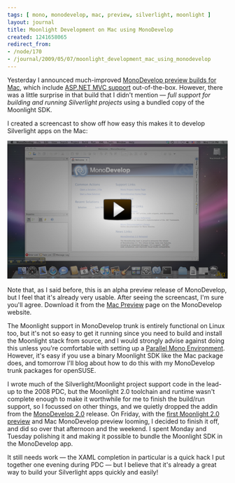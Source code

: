 ```yaml
---
tags: [ mono, monodevelop, mac, preview, silverlight, moonlight ]
layout: journal
title: Moonlight Development on Mac using MonoDevelop
created: 1241658065
redirect_from:
- /node/170
- /journal/2009/05/07/moonlight_development_mac_using_monodevelop
---
```

Yesterday I announced much-improved [MonoDevelop preview builds for
Mac](/journal/2009/05/06/monodevelop_mac_preview_builds), which include [ASP.NET
MVC support](/journal/2009/04/04/monodevelop_aspnet_mvc_mac) out-of-the-box.
However, there was a little surprise in that build that I didn't mention &mdash;
*full support for building and running Silverlight projects* using a bundled
copy of the Moonlight SDK.

I created a screencast to show off how easy this makes it to develop Silverlight apps on the Mac:<!--break-->

[![Screencast of Moonlight on Mac](/files/screencasts/MonoDevelopMacMoonlightPreview.png)](http://www.go-mono.com/media/MonoDevelopMacMoonlightPreview.swf)

Note that, as I said before, this is an alpha preview release of MonoDevelop,
but I feel that it's already very usable. After seeing the screencast, I'm sure
you'll agree. Download it from the [Mac
Preview](http://monodevelop.com/Download/Mac_Preview) page on the MonoDevelop
website.

The Moonlight support in MonoDevelop trunk is entirely functional on Linux too,
but it's not so easy to get it running since you need to build and install the
Moonlight stack from source, and I would strongly advise against doing this
unless you're comfortable with setting up a [Parallel Mono
Environment](http://www.mono-project.com/Parallel_Mono_Environments). However,
it's easy if you use a binary Moonlight SDK like the Mac package does, and
tomorrow I'll blog about how to do this with my MonoDevelop trunk packages for
openSUSE.

I wrote much of the Silverlight/Moonlight project support code in the lead-up to
the 2008 PDC, but the Moonlight 2.0 toolchain and runtime wasn't complete enough
to make it worthwhile for me to finish the build/run support, so I focussed on
other things, and we quietly dropped the addin from the [MonoDevelop
2.0](http://monodevelop.com/Download/MonoDevelop_2.0_Released) release. On
Friday, with the [first Moonlight 2.0
preview](http://tirania.org/blog/archive/2009/May-04.html) and Mac MonoDevelop
preview looming, I decided to finish it off, and did so over that afternoon and
the weekend. I spent Monday and Tuesday polishing it and making it possible to
bundle the Moonlight SDK in the MonoDevelop app.

It still needs work &mdash; the XAML completion in particular is a quick hack I
put together one evening during PDC &mdash; but I believe that it's already a
great way to build your Silverlight apps quickly and easily!
